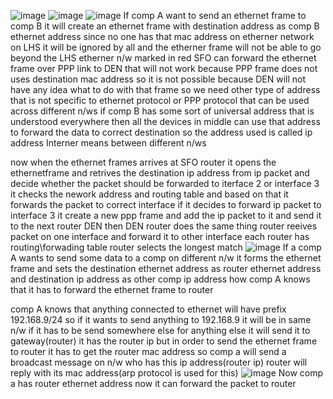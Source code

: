 ![image](https://user-images.githubusercontent.com/23136463/113200520-06114480-9286-11eb-80a6-01332bf7f913.png)
![image](https://user-images.githubusercontent.com/23136463/113200820-6ef8bc80-9286-11eb-9c13-e8f7685ac0a6.png)
![image](https://user-images.githubusercontent.com/23136463/113201002-a5ced280-9286-11eb-876c-c33d43d89aee.png)
If comp A want to send an ethernet frame to comp B it will create an ethernet frame with destination address as comp B ethernet address since no one has that mac address
on etherner network on LHS it will be ignored by all and the etherner frame will not be able to go beyond the LHS etherner n/w marked in red
SFO can forward the ethernet frame over PPP link to DEN that will not work because PPP frame does not uses destination mac address so it is not possible because DEN will not have 
any idea what to do with that frame so we need other type of address that is not specific to ethernet protocol or PPP protocol that can be used across different n/ws
if comp B has some sort of universal address that is understood everywhere then all the devices in middle can use that address to forward the data to correct destination
so the address used is called ip address Interner means between different n/ws 

now when the ethernet frames arrives at SFO router it opens the ethernetframe and retrives the destination ip address from ip packet and decide  whether the packet should be
forwarded to iterface 2 or interface 3 it checks the nework address and routing table and based on that it forwards the packet to correct interface if it decides to forward ip 
packet to interface 3 it create a new ppp frame and add the ip packet to it and send it to the next router DEN then DEN router does the same thing
router reeives packet on one interface and forward it to other interface each router has routing\forwading table
router selects the longest match
![image](https://user-images.githubusercontent.com/23136463/113203572-d49a7800-9289-11eb-8e42-1b42c4141cc7.png)
If a comp A wants to send some data to a comp on different n/w it forms the ethernet frame and sets the destination ethernet address as router ethernet address and destination ip address
as other comp ip address how comp A knows that it has to forward the ethernet frame to router

comp A knows that anything connected to ethernet will have prefix 192.168.9/24 so if it wants to send anything to 192.168.9 it will be in same n/w if it has to be send somewhere else
for anything else it will send it to gateway(router) it has the router ip but in order to send the ethernet frame to router it has to get the router mac address so comp a will
send a broadcast message on n/w who has this ip address(router ip) router will reply with its mac address(arp protocol is used for this)
![image](https://user-images.githubusercontent.com/23136463/113205807-5095bf80-928c-11eb-8d2f-1b59adc1b4ed.png)
Now comp a has router ethernet address now it can forward the packet to router
